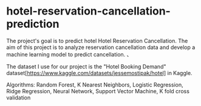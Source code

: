# hotel-reservation-cancellation-prediction

The project's goal is to predict hotel Hotel Reservation Cancellation.
The aim of this project is to analyze reservation cancellation data and develop a machine learning model to predict cancellation. 、

The dataset I use for our project is the "Hotel Booking Demand" dataset[https://www.kaggle.com/datasets/jessemostipak/hotel] in Kaggle.

Algorithms: Random Forest, K Nearest Neighbors, Logistic Regression, Ridge Regression, Neural Network, Support Vector Machine, K fold cross validation
